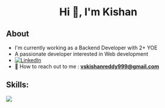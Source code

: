 <h1 align="center">Hi 👋, I'm Kishan</h1>


## **About**

- I'm currently working as a Backend Developer with 2+ YOE
- A passionate developer interested in Web development
- [![LinkedIn](https://img.shields.io/static/v1.svg?label=connect&message=@vskishan&color=grey&logo=linkedin&style=flat&logoColor=white&colorA=blue)](https://www.linkedin.com/in/vskishan/)
- 📧 How to reach out to me : **vskishanreddy999@gmail.com**

## **Skills:**

<p align="left">
  <a href="https://skillicons.dev">
    <img src="https://skillicons.dev/icons?i=java,spring,postgresql" />
  </a>
</p>







